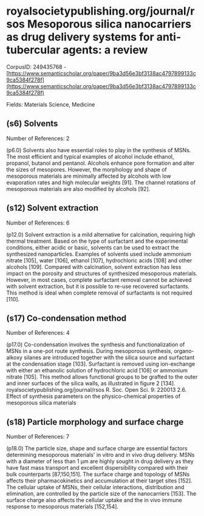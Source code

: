 # royalsocietypublishing.org/journal/rsos Mesoporous silica nanocarriers as drug delivery systems for anti-tubercular agents: a review

CorpusID: 249435768 - [https://www.semanticscholar.org/paper/9ba3d56e3bf3138ac4797899133c9ca5384f278f](https://www.semanticscholar.org/paper/9ba3d56e3bf3138ac4797899133c9ca5384f278f)

Fields: Materials Science, Medicine

## (s6) Solvents
Number of References: 2

(p6.0) Solvents also have essential roles to play in the synthesis of MSNs. The most efficient and typical examples of alcohol include ethanol, propanol, butanol and pentanol. Alcohols enhance pore formation and alter the sizes of mesopores. However, the morphology and shape of mesoporous materials are minimally affected by alcohols with low evaporation rates and high molecular weights [91]. The channel rotations of mesoporous materials are also modified by alcohols [92].
## (s12) Solvent extraction
Number of References: 6

(p12.0) Solvent extraction is a mild alternative for calcination, requiring high thermal treatment. Based on the type of surfactant and the experimental conditions, either acidic or basic, solvents can be used to extract the synthesized nanoparticles. Examples of solvents used include ammonium nitrate [105], water [106], ethanol [107], hydrochloric acids [108] and other alcohols [109]. Compared with calcination, solvent extraction has less impact on the porosity and structures of synthesized mesoporous materials. However, in most cases, complete surfactant removal cannot be achieved with solvent extraction, but it is possible to re-use recovered surfactants. This method is ideal when complete removal of surfactants is not required [110].
## (s17) Co-condensation method
Number of References: 4

(p17.0) Co-condensation involves the synthesis and functionalization of MSNs in a one-pot route synthesis. During mesoporous synthesis, organo-alkoxy silanes are introduced together with the silica source and surfactant at the condensation stage [103]. Surfactant is removed using ion-exchange with either an ethanolic solution of hydrochloric acid [108] or ammonium nitrate [105]. This method allows functional groups to be grafted to the outer and inner surfaces of the silica walls, as illustrated in figure 2 [134]. royalsocietypublishing.org/journal/rsos R. Soc. Open Sci. 9: 220013 2.6. Effect of synthesis parameters on the physico-chemical properties of mesoporous silica materials
## (s18) Particle morphology and surface charge
Number of References: 7

(p18.0) The particle size, shape and surface charge are essential factors determining mesoporous materials' in vitro and in vivo drug delivery. MSNs with a diameter of less than 1 µm are highly sought in drug delivery as they have fast mass transport and excellent dispersibility compared with their bulk counterparts [87,150,151]. The surface charge and topology of MSNs affects their pharmacokinetics and accumulation at their target sites [152]. The cellular uptake of MSNs, their cellular interactions, distribution and elimination, are controlled by the particle size of the nanocarriers [153]. The surface charge also affects the cellular uptake and the in vivo immune response to mesoporous materials [152,154].
